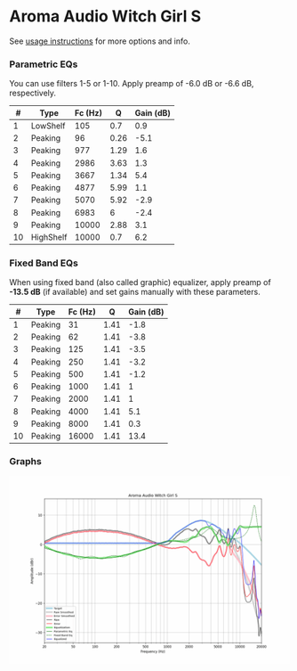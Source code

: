 # Aroma Audio Witch Girl S
See [usage instructions](https://github.com/jaakkopasanen/AutoEq#usage) for more options and info.

### Parametric EQs
You can use filters 1-5 or 1-10. Apply preamp of -6.0 dB or -6.6 dB, respectively.

|   # | Type      |   Fc (Hz) |    Q |   Gain (dB) |
|-----|-----------|-----------|------|-------------|
|   1 | LowShelf  |       105 | 0.7  |         0.9 |
|   2 | Peaking   |        96 | 0.26 |        -5.1 |
|   3 | Peaking   |       977 | 1.29 |         1.6 |
|   4 | Peaking   |      2986 | 3.63 |         1.3 |
|   5 | Peaking   |      3667 | 1.34 |         5.4 |
|   6 | Peaking   |      4877 | 5.99 |         1.1 |
|   7 | Peaking   |      5070 | 5.92 |        -2.9 |
|   8 | Peaking   |      6983 | 6    |        -2.4 |
|   9 | Peaking   |     10000 | 2.88 |         3.1 |
|  10 | HighShelf |     10000 | 0.7  |         6.2 |

### Fixed Band EQs
When using fixed band (also called graphic) equalizer, apply preamp of **-13.5 dB** (if available) and set gains manually with these parameters.

|   # | Type    |   Fc (Hz) |    Q |   Gain (dB) |
|-----|---------|-----------|------|-------------|
|   1 | Peaking |        31 | 1.41 |        -1.8 |
|   2 | Peaking |        62 | 1.41 |        -3.8 |
|   3 | Peaking |       125 | 1.41 |        -3.5 |
|   4 | Peaking |       250 | 1.41 |        -3.2 |
|   5 | Peaking |       500 | 1.41 |        -1.2 |
|   6 | Peaking |      1000 | 1.41 |         1   |
|   7 | Peaking |      2000 | 1.41 |         1   |
|   8 | Peaking |      4000 | 1.41 |         5.1 |
|   9 | Peaking |      8000 | 1.41 |         0.3 |
|  10 | Peaking |     16000 | 1.41 |        13.4 |

### Graphs
![](./Aroma%20Audio%20Witch%20Girl%20S.png)
